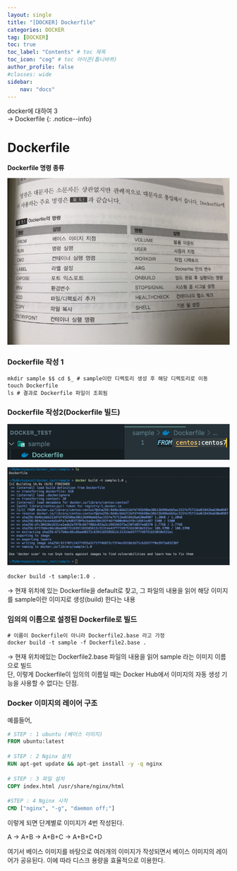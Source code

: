 ```yaml
---
layout: single
title: "[DOCKER] Dockerfile"
categories: DOCKER
tag: [DOCKER]
toc: true
toc_label: "Contents" # toc 제목
toc_icon: "cog" # toc 아이콘(톱니바퀴)
author_profile: false
#classes: wide
sidebar:
    nav: "docs"
---
```




docker에 대하여 3
<br> → Dockerfile
{: .notice--info}



# Dockerfile

**Dockerfile 명령 종류**

![dockerfile](../../images/2022-10-18-docker-3/dockerfile.png)



### Dockerfile 작성 1

```shell
mkdir sample $$ cd $_ # sample이란 디렉토리 생성 후 해당 디렉토리로 이동
touch Dockerfile
ls # 결과로 Dockerfile 파일이 조회됨
```

### Dockerfile 작성2(Dockerfile 빌드)

![dockerfile-build1](../../images/2022-10-18-docker-3/dockerfile-build1.png)

![dockerfile-build2](../../images/2022-10-18-docker-3/dockerfile-build2.png)

```shell
docker build -t sample:1.0 .
```

→ 현재 위치에 있는 Dockerfile을 default로 찾고, 그 파일의 내용을 읽어 해당 이미지를 sample이란 이미지로 생성(build) 한다는 내용



### 임의의 이름으로 설정된 Dockerfile로 빌드

```shell
# 이름이 Dockerfile이 아니라 Dockerfile2.base 라고 가정
docker build -t sample -f Dockerfile2.base .
```

→  현재 위치에있는 Dockerfile2.base 파일의 내용을 읽어 sample 라는 이미지 이름으로 빌드  
단, 이렇게 Dockerfile이 임의의 이름일 때는 Docker Hub에서 이미지의 자동 생성 기능을 사용할 수 없다는 단점.



### Docker 이미지의 레이어 구조

예를들어,

```dockerfile
# STEP : 1 ubuntu (베이스 이미지)
FROM ubuntu:latest

# STEP : 2 Nginx 설치
RUN apt-get update && apt-get install -y -q nginx

# STEP : 3 파일 설치
COPY index.html /usr/share/nginx/html

#STEP : 4 Nginx 시작
CMD ["nginx", "-g", "daemon off;"]
```

이렇게 되면 단계별로 이미지가 4번 작성된다.

A → A+B → A+B+C → A+B+C+D

여기서 베이스 이미지를 바탕으로 여러개의 이미지가 작성되면서 베이스 이미지의 레이어가 공유된다. 이에 따라 디스크 용량을 효율적으로 이용한다.